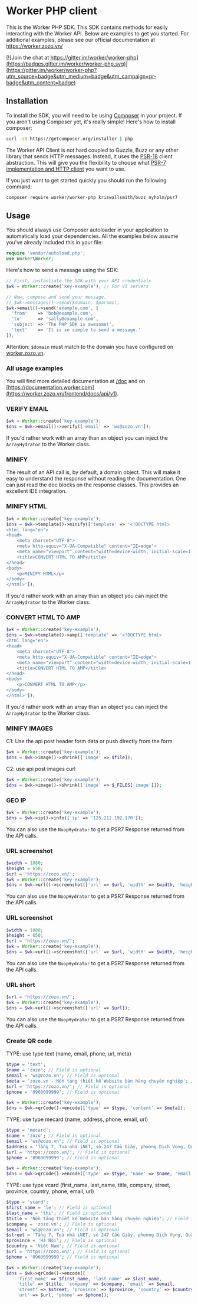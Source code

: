 # Worker PHP client

This is the Worker PHP SDK. This SDK contains methods for easily interacting
with the Worker API. Below are examples to get you started. For additional
examples, please see our official documentation at https://worker.zozo.vn/

[![Join the chat at https://gitter.im/worker/worker-php](https://badges.gitter.im/worker/worker-php.svg)](https://gitter.im/worker/worker-php?utm_source=badge&utm_medium=badge&utm_campaign=pr-badge&utm_content=badge)

## Installation

To install the SDK, you will need to be using [Composer](http://getcomposer.org/)
in your project.
If you aren't using Composer yet, it's really simple! Here's how to install
composer:

```bash
curl -sS https://getcomposer.org/installer | php
```

The Worker API Client is not hard coupled to Guzzle, Buzz or any other library that sends
HTTP messages. Instead, it uses the [PSR-18](https://www.php-fig.org/psr/psr-18/) client abstraction.
This will give you the flexibility to choose what
[PSR-7 implementation and HTTP client](https://packagist.org/providers/php-http/client-implementation)
you want to use.

If you just want to get started quickly you should run the following command:

```bash
composer require worker/worker-php kriswallsmith/buzz nyholm/psr7
```

## Usage

You should always use Composer autoloader in your application to automatically load
your dependencies. All the examples below assume you've already included this in your
file:

```php
require 'vendor/autoload.php';
use Worker\Worker;
```

Here's how to send a message using the SDK:

```php
// First, instantiate the SDK with your API credentials
$wk = Worker::create('key-example'); // For VI servers

// Now, compose and send your message.
// $wk->messages()->send($domain, $params);
$wk->email()->send('example.com', [
  'from'    => 'bob@example.com',
  'to'      => 'sally@example.com',
  'subject' => 'The PHP SDK is awesome!',
  'text'    => 'It is so simple to send a message.'
]);
```

Attention: `$domain` must match to the domain you have configured on [worker.zozo.vn](https://worker.zozo.vn).

### All usage examples

You will find more detailed documentation at [/doc](https://worker.zozo.vn/frontend/docs/api/v1) and on
[https://documentation.worker.com](https://worker.zozo.vn/frontend/docs/api/v1).

### VERIFY EMAIL
```php
$wk = Worker::create('key-example');
$dns = $wk->email()->verify(['email' => 'ws@zozo.vn']);
```

If you'd rather work with an array than an object you can inject the `ArrayHydrator`
to the Worker class.

### MINIFY

The result of an API call is, by default, a domain object. This will make it easy
to understand the response without reading the documentation. One can just read the
doc blocks on the response classes. This provides an excellent IDE integration.

### MINIFY HTML
```php
$wk = Worker::create('key-example');
$dns = $wk->template()->minify(['template' => '<!DOCTYPE html>
<html lang="en">
<head>
    <meta charset="UTF-8">
    <meta http-equiv="X-UA-Compatible" content="IE=edge">
    <meta name="viewport" content="width=device-width, initial-scale=1.0">
    <title>CONVERT HTML TO AMP</title>
</head>
<body>
    <p>MINIFY HTML</p>
</body>
</html>']);
```

If you'd rather work with an array than an object you can inject the `ArrayHydrator`
to the Worker class.


### CONVERT HTML TO AMP
```php
$wk = Worker::create('key-example');
$dns = $wk->template()->amp(['template' => '<!DOCTYPE html>
<html lang="en">
<head>
    <meta charset="UTF-8">
    <meta http-equiv="X-UA-Compatible" content="IE=edge">
    <meta name="viewport" content="width=device-width, initial-scale=1.0">
    <title>CONVERT HTML TO AMP</title>
</head>
<body>
    <p>CONVERT HTML TO AMP</p>
</body>
</html>']);
```

If you'd rather work with an array than an object you can inject the `ArrayHydrator`
to the Worker class.

### MINIFY IMAGES

C1: Use the api post header form data or push directly from the form

```php
$wk = Worker::create('key-example');
$dns = $wk->image()->shrink(['image' => $file]);
```
C2: use api post images curl

```php
$wk = Worker::create('key-example');
$dns = $wk->image()->shrink(['image' => $_FILES['image']]);
```

### GEO IP
```php
$wk = Worker::create('key-example');
$dns = $wk->ip()->info(['ip' => '125.212.192.170']);
```

You can also use the `NoopHydrator` to get a PSR7 Response returned from
the API calls.

### URL screenshot
```php
$width = 1080;
$height = 650;
$url = 'https://zozo.vn/';
$wk = Worker::create('key-example');
$dns = $wk->url()->screenshot(['url' => $url, 'width' => $width, 'height' => $height]);
```

You can also use the `NoopHydrator` to get a PSR7 Response returned from
the API calls.

### URL screenshot
```php
$width = 1080;
$height = 650;
$url = 'https://zozo.vn/';
$wk = Worker::create('key-example');
$dns = $wk->url()->screenshot(['url' => $url, 'width' => $width, 'height' => $height]);
```

You can also use the `NoopHydrator` to get a PSR7 Response returned from
the API calls.


### URL short
```php
$url = 'https://zozo.vn/';
$wk = Worker::create('key-example');
$dns = $wk->url()->screenshot(['url' => $url]);
```

You can also use the `NoopHydrator` to get a PSR7 Response returned from
the API calls.


### Create QR code

TYPE: use type text (name, email, phone, url, meta)

```php
$type = 'text';
$name = 'zozo'; // Field is optional
$email = 'ws@zozo.vn'; // Field is optional
$meta = 'zozo.vn - Nền tảng thiết kế Website bán hàng chuyên nghiệp'; // Field is optional
$url = 'https://zozo.vn/'; // Field is optional
$phone = '0960099999'; // Field is optional

$wk = Worker::create('key-example');
$dns = $wk->qrCode()->encode(['type' => $type, 'content' => $meta]);
```
TYPE: use type mecard (name, address, phone, email, url)

```php
$type = 'mecard';
$name = 'zozo'; // Field is optional
$email = 'ws@zozo.vn'; // Field is optional
$address = 'Tầng 7, Toà nhà iNET, số 247 Cầu Giấy, phường Dịch Vọng, Quận Cầu Giấy'; // Field is optional
$url = 'https://zozo.vn/'; // Field is optional
$phone = '0960099999'; // Field is optional

$wk = Worker::create('key-example');
$dns = $wk->qrCode()->encode(['type' => $type, 'name' => $name, 'email' => $email, 'address' => $address, 'url' => $url, 'phone' => $phone]);
```

TYPE: use type vcard (first_name, last_name, title, company, street, province, country, phone, email, url)

```php
$type = 'vcard';
$first_name = 'le'; // Field is optional
$last_name = 'thi'; // Field is optional
$title = 'Nền tảng thiết kế Website bán hàng chuyên nghiệp'; // Field is optional
$company = 'zozo.vn'; // Field is optional
$email = 'ws@zozo.vn'; // Field is optional
$street = 'Tầng 7, Toà nhà iNET, số 247 Cầu Giấy, phường Dịch Vọng, Quận Cầu Giấy'; // Field is optional
$province = 'Hà Nội'; // Field is optional
$country = 'Việt Nam'; // Field is optional
$url = 'https://zozo.vn/'; // Field is optional
$phone = '0960099999'; // Field is optional

$wk = Worker::create('key-example');
$dns = $wk->qrCode()->encode([
    'first_name' => $first_name, 'last_name' => $last_name, 
    'title' => $title, 'company' => $company, 'email' => $email, 
    'street' => $street, 'province' => $province, 'country' => $country,
    'url' => $url, 'phone' => $phone]);
```
